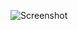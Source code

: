![Screenshot](https://raw.githubusercontent.com/Cryakl/Ultimate-RAT-Collection/refs/heads/main/HellRaiser/Screenshot.png)
